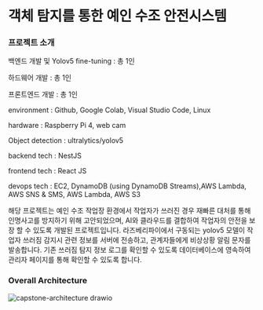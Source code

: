 # 객체 탐지를 통한 예인 수조 안전시스템

### 프로젝트 소개
백엔드 개발 및 Yolov5 fine-tuning : 총 1인

하드웨어 개발 : 총 1인

프론트엔드 개발 : 총 1인

environment : Github, Google Colab, Visual Studio Code, Linux

hardware : Raspberry Pi 4, web cam

Object detection : ultralytics/yolov5

backend tech : NestJS

frontend tech : React JS

devops tech : EC2, DynamoDB (using DynamoDB Streams),AWS Lambda, AWS SNS & SMS, AWS Lambda, AWS S3

해당 프로젝트는 예인 수조 작업장 환경에서 작업자가 쓰러진 경우 재빠른 대처를 통해 인명사고를 방지하기 위해 고안되었으며, AI와 클라우드를 결합하여 작업자의 안전을 보장 할 수 있도록 개발된 프로젝트입니다.
라즈베리파이에서 구동되는 yolov5 모델이 작업자 쓰러짐 감지시 관련 정보를 서버에 전송하고, 관계자들에게 비상상황 알림 문자를 발송합니다.
기존 쓰러짐 탐지 정보 로그를 확인할 수 있도록 데이터베이스에 영속하여 관리자 페이지를 통해 확인할 수 있도록 합니다.


### Overall Architecture
![capstone-architecture drawio](https://github.com/capstone-secure-system/capstone-backend/assets/80220062/ceea4cbf-c3bf-4999-a204-c27f6d8bcdd5)
